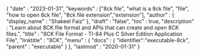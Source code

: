 {
  "date" : "2023-01-31",
  "keywords" : ["8ck file", "what is a 8ck file", "file", "how to open 8ck file", "8ck file extension","extension"],
  "author" : {
    "display_name" : "Shakeel Faiz"
  },
  "draft" : "false",
  "toc" : true,
  "description" : "Learn about 8CK file format and APIs that can create and open 8CK files.",
  "title" : "8CK File Format - TI-84 Plus C Silver Edition Application File",
  "linktitle" : "8CK",
  "menu" : {
    "docs" : {
      "identifier":"executable-8ck",
      "parent" : "executable"
    }
  },
  "lastmod" : "2020-01-31"
}
